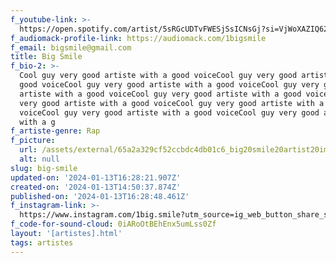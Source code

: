 ```yaml
---
f_youtube-link: >-
  https://open.spotify.com/artist/5sRGcUDTvFWESjSsICNsGj?si=VjWoXAZIQ62s3l5gzxJVeQ
f_audiomack-profile-link: https://audiomack.com/1bigsmile
f_email: bigsmile@gmail.com
title: Big Smile
f_bio-2: >-
  Cool guy very good artiste with a good voiceCool guy very good artiste with a
  good voiceCool guy very good artiste with a good voiceCool guy very good
  artiste with a good voiceCool guy very good artiste with a good voiceCool guy
  very good artiste with a good voiceCool guy very good artiste with a good
  voiceCool guy very good artiste with a good voiceCool guy very good artiste
  with a g
f_artiste-genre: Rap
f_picture:
  url: /assets/external/65a2a329cf52ccbdc4db01c6_big20smile20artist20image.png
  alt: null
slug: big-smile
updated-on: '2024-01-13T16:28:21.907Z'
created-on: '2024-01-13T14:50:37.874Z'
published-on: '2024-01-13T16:28:48.461Z'
f_instagram-link: >-
  https://www.instagram.com/1big.smile?utm_source=ig_web_button_share_sheet&igsh=ZDNlZDc0MzIxNw==
f_code-for-sound-cloud: 0iARoOtBEhEnx5umLss0Zf
layout: '[artistes].html'
tags: artistes
---
```



